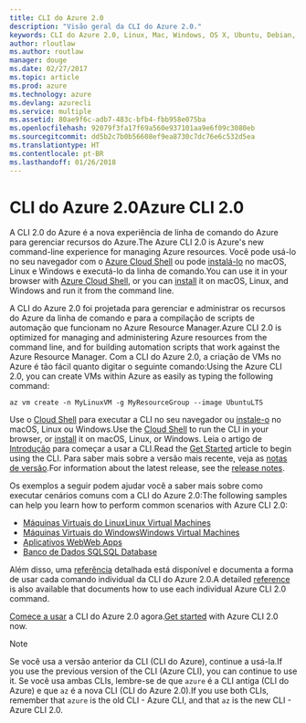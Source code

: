 ```yaml
---
title: CLI do Azure 2.0
description: "Visão geral da CLI do Azure 2.0."
keywords: CLI do Azure 2.0, Linux, Mac, Windows, OS X, Ubuntu, Debian, CentOS, RHEL, SUSE, CoreOS, Docker, Windows, Python, PIP
author: rloutlaw
ms.author: routlaw
manager: douge
ms.date: 02/27/2017
ms.topic: article
ms.prod: azure
ms.technology: azure
ms.devlang: azurecli
ms.service: multiple
ms.assetid: 80ae9f6c-adb7-483c-bfb4-fbb958e075ba
ms.openlocfilehash: 92079f3fa17f69a560e937101aa9e6f09c3080eb
ms.sourcegitcommit: dd5b2c7b0b56608ef9ea8730c7dc76e6c532d5ea
ms.translationtype: HT
ms.contentlocale: pt-BR
ms.lasthandoff: 01/26/2018
---
```

# <a name="azure-cli-20"></a><span data-ttu-id="91f58-104">CLI do Azure 2.0</span><span class="sxs-lookup"><span data-stu-id="91f58-104">Azure CLI 2.0</span></span>

<span data-ttu-id="91f58-105">A CLI 2.0 do Azure é a nova experiência de linha de comando do Azure para gerenciar recursos do Azure.</span><span class="sxs-lookup"><span data-stu-id="91f58-105">The Azure CLI 2.0 is Azure's new command-line experience for managing Azure resources.</span></span>
<span data-ttu-id="91f58-106">Você pode usá-lo no seu navegador com o [Azure Cloud Shell](/azure/cloud-shell/overview) ou pode [instalá-lo](install-azure-cli.md) no macOS, Linux e Windows e executá-lo da linha de comando.</span><span class="sxs-lookup"><span data-stu-id="91f58-106">You can use it in your browser with [Azure Cloud Shell](/azure/cloud-shell/overview), or you can [install](install-azure-cli.md) it on macOS, Linux, and Windows and run it from the command line.</span></span>

<span data-ttu-id="91f58-107">A CLI do Azure 2.0 foi projetada para gerenciar e administrar os recursos do Azure da linha de comando e para a compilação de scripts de automação que funcionam no Azure Resource Manager.</span><span class="sxs-lookup"><span data-stu-id="91f58-107">Azure CLI 2.0 is optimized for managing and administering Azure resources from the command line, and for building automation scripts that work against the Azure Resource Manager.</span></span> <span data-ttu-id="91f58-108">Com a CLI do Azure 2.0, a criação de VMs no Azure é tão fácil quanto digitar o seguinte comando:</span><span class="sxs-lookup"><span data-stu-id="91f58-108">Using the Azure CLI 2.0, you can create VMs within Azure as easily as typing the following command:</span></span>

```azurecli-interactive
az vm create -n MyLinuxVM -g MyResourceGroup --image UbuntuLTS
```

<span data-ttu-id="91f58-109">Use o [Cloud Shell](/azure/cloud-shell/overview) para executar a CLI no seu navegador ou [instale-o](install-azure-cli.md) no macOS, Linux ou Windows.</span><span class="sxs-lookup"><span data-stu-id="91f58-109">Use the [Cloud Shell](/azure/cloud-shell/overview) to run the CLI in your browser, or [install](install-azure-cli.md) it on macOS, Linux, or Windows.</span></span>
<span data-ttu-id="91f58-110">Leia o artigo de [Introdução](get-started-with-azure-cli.md) para começar a usar a CLI.</span><span class="sxs-lookup"><span data-stu-id="91f58-110">Read the [Get Started](get-started-with-azure-cli.md) article to begin using the CLI.</span></span>
<span data-ttu-id="91f58-111">Para saber mais sobre a versão mais recente, veja as [notas de versão](release-notes-azure-cli.md).</span><span class="sxs-lookup"><span data-stu-id="91f58-111">For information about the latest release, see the [release notes](release-notes-azure-cli.md).</span></span>

<span data-ttu-id="91f58-112">Os exemplos a seguir podem ajudar você a saber mais sobre como executar cenários comuns com a CLI do Azure 2.0:</span><span class="sxs-lookup"><span data-stu-id="91f58-112">The following samples can help you learn how to perform common scenarios with Azure CLI 2.0:</span></span>
- [<span data-ttu-id="91f58-113">Máquinas Virtuais do Linux</span><span class="sxs-lookup"><span data-stu-id="91f58-113">Linux Virtual Machines</span></span>](/azure/virtual-machines/virtual-machines-linux-cli-samples?toc=%2fcli%2fazure%2ftoc.json&bc=%2fcli%2fazure%2fbreadcrumb%2ftoc.json)
- [<span data-ttu-id="91f58-114">Máquinas Virtuais do Windows</span><span class="sxs-lookup"><span data-stu-id="91f58-114">Windows Virtual Machines</span></span>](/azure/virtual-machines/virtual-machines-windows-cli-samples?toc=%2fcli%2fazure%2ftoc.json&bc=%2fcli%2fazure%2fbreadcrumb%2ftoc.json)
- [<span data-ttu-id="91f58-115">Aplicativos Web</span><span class="sxs-lookup"><span data-stu-id="91f58-115">Web Apps</span></span>](/azure/app-service-web/app-service-cli-samples?toc=%2fcli%2fazure%2ftoc.json&bc=%2fcli%2fazure%2fbreadcrumb%2ftoc.json)
- [<span data-ttu-id="91f58-116">Banco de Dados SQL</span><span class="sxs-lookup"><span data-stu-id="91f58-116">SQL Database</span></span>](/azure/sql-database/sql-database-cli-samples?toc=%2fcli%2fazure%2ftoc.json&bc=%2fcli%2fazure%2fbreadcrumb%2ftoc.json)

<span data-ttu-id="91f58-117">Além disso, uma [referência](/cli/azure/) detalhada está disponível e documenta a forma de usar cada comando individual da CLI do Azure 2.0.</span><span class="sxs-lookup"><span data-stu-id="91f58-117">A detailed [reference](/cli/azure/) is also available that documents how to use each individual Azure CLI 2.0 command.</span></span>

<span data-ttu-id="91f58-118">[Comece a usar](get-started-with-azure-cli.md) a CLI do Azure 2.0 agora.</span><span class="sxs-lookup"><span data-stu-id="91f58-118">[Get started](get-started-with-azure-cli.md) with Azure CLI 2.0 now.</span></span>


> [!NOTE]
> <span data-ttu-id="91f58-119">Se você usa a versão anterior da CLI (CLI do Azure), continue a usá-la.</span><span class="sxs-lookup"><span data-stu-id="91f58-119">If you use the previous version of the CLI (Azure CLI), you can continue to use it.</span></span>
> <span data-ttu-id="91f58-120">Se você usa ambas CLIs, lembre-se de que `azure` é a CLI antiga (CLI do Azure) e que `az` é a nova CLI (CLI do Azure 2.0).</span><span class="sxs-lookup"><span data-stu-id="91f58-120">If you use both CLIs, remember that `azure` is the old CLI - Azure CLI, and that `az` is the new CLI - Azure CLI 2.0.</span></span>